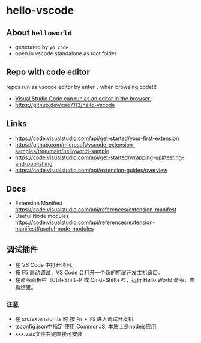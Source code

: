 # hello-vscode

## About `helloworld`

- generated by `yo code`
- open in vscode standalone as root folder

## Repo with code editor

repos run as vscode editor by enter `.` when browsing code!!!

- [Visual Studio Code can run as an editor in the browser. ](https://code.visualstudio.com/api/extension-guides/web-extensions)
- https://github.dev/cao7113/hello-vscode

## Links

- https://code.visualstudio.com/api/get-started/your-first-extension
- https://github.com/microsoft/vscode-extension-samples/tree/main/helloworld-sample
- https://code.visualstudio.com/api/get-started/wrapping-up#testing-and-publishing
- https://code.visualstudio.com/api/extension-guides/overview

## Docs

- Extension Manifest https://code.visualstudio.com/api/references/extension-manifest
- Useful Node modules https://code.visualstudio.com/api/references/extension-manifest#useful-node-modules

## 调试插件

- 在 VS Code 中打开项目。
- 按 F5 启动调试，VS Code 会打开一个新的扩展开发主机窗口。
- 在命令面板中（Ctrl+Shift+P 或 Cmd+Shift+P），运行 Hello World 命令，查看结果。

### 注意

- 在 src/extension.ts 时 按 `Fn + F5` 进入调试开发机
- tsconfig.json中指定 使用 CommonJS, 本质上是nodejs应用
- xxx.vsix文件右键直接可安装
